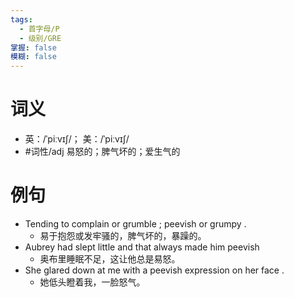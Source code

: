 ```yaml
---
tags:
  - 首字母/P
  - 级别/GRE
掌握: false
模糊: false
---
```

# 词义
- 英：/ˈpiːvɪʃ/； 美：/ˈpiːvɪʃ/
- #词性/adj  易怒的；脾气坏的；爱生气的
# 例句
- Tending to complain or grumble ; peevish or grumpy .
	- 易于抱怨或发牢骚的，脾气坏的，暴躁的。
- Aubrey had slept little and that always made him peevish
	- 奥布里睡眠不足，这让他总是易怒。
- She glared down at me with a peevish expression on her face .
	- 她低头瞪着我，一脸怒气。
